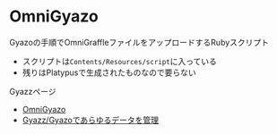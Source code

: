 # OmniGyazo

Gyazoの手順でOmniGraffleファイルをアップロードするRubyスクリプト

* スクリプトは```Contents/Resources/script```に入っている
* 残りはPlatypusで生成されたものなので要らない

Gyazzページ
* [OmniGyazo](http://gyazz.masuilab.org/増井研/OmniGyazo)
* [Gyazz/Gyazoであらゆるデータを管理](http://gyazz.masuilab.org/増井研/Gyazz/Gyazoであらゆるデータを管理)




